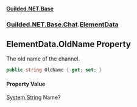 
#### [Guilded.NET.Base](Guilded_NET_Base 'Guilded_NET_Base')
### [Guilded.NET.Base.Chat](Guilded_NET_Base#Guilded_NET_Base_Chat 'Guilded.NET.Base.Chat').[ElementData](ElementData 'Guilded.NET.Base.Chat.ElementData')
## ElementData.OldName Property
The old name of the channel.  
```csharp
public string OldName { get; set; }
```

#### Property Value
[System.String](https://docs.microsoft.com/en-us/dotnet/api/System.String 'System.String')
Name?
